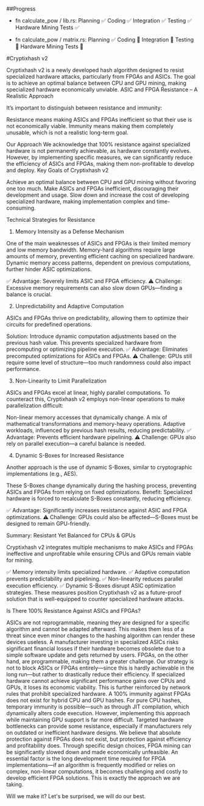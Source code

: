 ##Progress

- fn calculate_pow / lib.rs:
Planning ✅
Coding ✅
Integration ✅
Testing ✅
Hardware Mining Tests ✅

- fn calculate_pow / matrix.rs:
Planning ✅
Coding 🔄
Integration 🚧
Testing 🚧
Hardware Mining Tests 🚧


#Cryptixhash v2

Cryptixhash v2 is a newly developed hash algorithm designed to resist specialized hardware attacks, particularly from FPGAs and ASICs. The goal is to achieve an optimal balance between CPU and GPU mining, making specialized hardware economically unviable. ASIC and FPGA Resistance – A Realistic Approach

It’s important to distinguish between resistance and immunity:

Resistance means making ASICs and FPGAs inefficient so that their use is not economically viable.
Immunity means making them completely unusable, which is not a realistic long-term goal.

Our Approach
We acknowledge that 100% resistance against specialized hardware is not permanently achievable, as hardware constantly evolves. However, by implementing specific measures, we can significantly reduce the efficiency of ASICs and FPGAs, making them non-profitable to develop and deploy. Key Goals of Cryptixhash v2

Achieve an optimal balance between CPU and GPU mining without favoring one too much.
Make ASICs and FPGAs inefficient, discouraging their development and usage.
Slow down and increase the cost of developing specialized hardware, making implementation complex and time-consuming.

Technical Strategies for Resistance


1. Memory Intensity as a Defense Mechanism


One of the main weaknesses of ASICs and FPGAs is their limited memory and low memory bandwidth.
Memory-hard algorithms require large amounts of memory, preventing efficient caching on specialized hardware.
Dynamic memory access patterns, dependent on previous computations, further hinder ASIC optimizations.

✅ Advantage: Severely limits ASIC and FPGA efficiency.
⚠️ Challenge: Excessive memory requirements can also slow down GPUs—finding a balance is crucial.


2. Unpredictability and Adaptive Computation

ASICs and FPGAs thrive on predictability, allowing them to optimize their circuits for predefined operations.

Solution: Introduce dynamic computation adjustments based on the previous hash value.
This prevents specialized hardware from precomputing or optimizing pipeline execution.
✅ Advantage: Eliminates precomputed optimizations for ASICs and FPGAs.
⚠️ Challenge: GPUs still require some level of structure—too much randomness could also impact performance.


3. Non-Linearity to Limit Parallelization

ASICs and FPGAs excel at linear, highly parallel computations. To counteract this, Cryptixhash v2 employs non-linear operations to make parallelization difficult:

Non-linear memory accesses that dynamically change.
A mix of mathematical transformations and memory-heavy operations.
Adaptive workloads, influenced by previous hash results, reducing predictability.
✅ Advantage: Prevents efficient hardware pipelining.
⚠️ Challenge: GPUs also rely on parallel execution—a careful balance is needed.


4. Dynamic S-Boxes for Increased Resistance

Another approach is the use of dynamic S-Boxes, similar to cryptographic implementations (e.g., AES).

These S-Boxes change dynamically during the hashing process, preventing ASICs and FPGAs from relying on fixed optimizations.
Benefit: Specialized hardware is forced to recalculate S-Boxes constantly, reducing efficiency.

✅ Advantage: Significantly increases resistance against ASIC and FPGA optimizations.
⚠️ Challenge: GPUs could also be affected—S-Boxes must be designed to remain GPU-friendly.


Summary: Resistant Yet Balanced for CPUs & GPUs

Cryptixhash v2 integrates multiple mechanisms to make ASICs and FPGAs ineffective and unprofitable while ensuring CPUs and GPUs remain viable for mining.

✅ Memory intensity limits specialized hardware.
✅ Adaptive computation prevents predictability and pipelining.
✅ Non-linearity reduces parallel execution efficiency.
✅ Dynamic S-Boxes disrupt ASIC optimization strategies.
These measures position Cryptixhash v2 as a future-proof solution that is well-equipped to counter specialized hardware attacks.



Is There 100% Resistance Against ASICs and FPGAs?

ASICs are not reprogrammable, meaning they are designed for a specific algorithm and cannot be adapted afterward. This makes them less of a threat since even minor changes to the hashing algorithm can render these devices useless. A manufacturer investing in specialized ASICs risks significant financial losses if their hardware becomes obsolete due to a simple software update and gets returned by users.
FPGAs, on the other hand, are programmable, making them a greater challenge. Our strategy is not to block ASICs or FPGAs entirely—since this is hardly achievable in the long run—but rather to drastically reduce their efficiency. If specialized hardware cannot achieve significant performance gains over CPUs and GPUs, it loses its economic viability. This is further reinforced by network rules that prohibit specialized hardware.
A 100% immunity against FPGAs does not exist for hybrid CPU and GPU hashes. For pure CPU hashes, temporary immunity is possible—such as through JIT compilation, which dynamically alters code execution. However, implementing this approach while maintaining GPU support is far more difficult. Targeted hardware bottlenecks can provide some resistance, especially if manufacturers rely on outdated or inefficient hardware designs.
We believe that absolute protection against FPGAs does not exist, but protection against efficiency and profitability does. Through specific design choices, FPGA mining can be significantly slowed down and made economically unfeasible. An essential factor is the long development time required for FPGA implementations—if an algorithm is frequently modified or relies on complex, non-linear computations, it becomes challenging and costly to develop efficient FPGA solutions. This is exactly the approach we are taking.

Will we make it? Let's be surprised, we will do our best.

